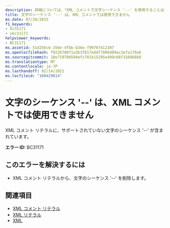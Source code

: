 ```yaml
---
description: 詳細については、「XML コメントで文字シーケンス '--' を使用することはできません」を参照してください。
title: 文字のシーケンス '--' は、XML コメントでは使用できません
ms.date: 07/20/2015
f1_keywords:
- bc31171
- vbc31171
helpviewer_keywords:
- BC31171
ms.assetid: 51d256c6-356e-4fbb-b36e-f9976f412307
ms.openlocfilehash: f9226700f1a3b3f817eddf7006d09ac3efa179a6
ms.sourcegitcommit: 10e719780594efc781b15295e499c66f316068b8
ms.translationtype: MT
ms.contentlocale: ja-JP
ms.lasthandoff: 02/14/2021
ms.locfileid: "100429014"
---
```

# <a name="character-sequence----is-not-allowed-in-an-xml-comment"></a>文字のシーケンス '--' は、XML コメントでは使用できません

XML コメント リテラルに、サポートされていない文字のシーケンス '--' が含まれています。  
  
 **エラー ID:** BC31171  
  
## <a name="to-correct-this-error"></a>このエラーを解決するには  
  
- XML コメント リテラルから、文字のシーケンス '--' を削除します。  
  
## <a name="see-also"></a>関連項目

- [XML コメント リテラル](../language-reference/xml-literals/xml-comment-literal.md)
- [XML リテラル](../language-reference/xml-literals/index.md)
- [XML](../programming-guide/language-features/xml/index.md)
